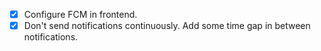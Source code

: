 - [X] Configure FCM in frontend.
- [X] Don't send notifications continuously. Add some time gap in between notifications.